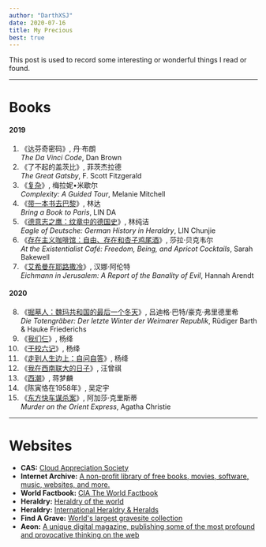 ```yaml
---
author: "DarthXSJ"
date: 2020-07-16
title: My Precious
best: true
---
```


This post is used to record some interesting or wonderful things I read or found.

___
# Books
#### 2019
1. 《达芬奇密码》, 丹·布朗 <br>
    *The Da Vinci Code*, Dan Brown
2. 《了不起的盖茨比》, 菲茨杰拉德 <br>
    *The Great Gatsby*, F. Scott Fitzgerald
3. 《[复杂](https://book.douban.com/subject/30171338/)》, 梅拉妮•米歇尔 <br> 
    *Complexity: A Guided Tour*, Melanie Mitchell
4. 《[带一本书去巴黎](https://book.douban.com/subject/1001885/)》, 林达 <br>
    *Bring a Book to Paris*, LIN DA
5. 《[德意志之鹰：纹章中的德国史](https://book.douban.com/subject/26847221/)》, 林纯洁 <br>
    *Eagle of Deutsche: German History in Heraldry*, LIN Chunjie
6. 《[存在主义咖啡馆：自由、存在和杏子鸡尾酒](https://book.douban.com/subject/27170538/)》, 莎拉·贝克韦尔 <br>
    *At the Existentialist Café: Freedom, Being, and Apricot Cocktails*, Sarah Bakewell
7. 《[艾希曼在耶路撒冷](https://book.douban.com/subject/26834183/)》, 汉娜·阿伦特 <br>
    *Eichmann in Jerusalem: A Report of the Banality of Evil*, Hannah Arendt

#### 2020
8. 《[掘墓人：魏玛共和国的最后一个冬天](https://book.douban.com/subject/33423720/)》, 吕迪格·巴特/豪克·弗里德里希 <br>
    *Die Totengräber: Der letzte Winter der Weimarer Republik*, Rüdiger Barth & Hauke Friederichs
9. 《[我们仨](https://book.douban.com/subject/1023045/)》, 杨绛
10. 《[干校六记](https://book.douban.com/subject/26259067/)》, 杨绛
11. 《[走到人生边上：自问自答](https://book.douban.com/subject/26855800/)》, 杨绛
12. 《[我在西南联大的日子](https://book.douban.com/subject/30220005/)》, 汪曾祺
13. 《[西潮](https://book.douban.com/subject/26912450/)》, 蒋梦麟
14. 《陈寅恪在1958年》, 吴定宇
15. 《[东方快车谋杀案](https://book.douban.com/subject/24153048/)》, 阿加莎·克里斯蒂 <br>
    *Murder on the Orient Express*, Agatha Christie
___
# Websites
* **CAS:** [Cloud Appreciation Society](https://cloudappreciationsociety.org/)
* **Internet Archive:** [A non-profit library of free books, movies, software, music, websites, and more.](https://archive.org/)
* **World Factbook:** [CIA The World Factbook](https://www.cia.gov/library/publications/resources/the-world-factbook/)
* **Heraldry:** [Heraldry of the world](https://heraldry-wiki.com/heraldrywiki/index.php?title=Heraldry_of_the_world)
* **Heraldry:** [International Heraldry & Heralds](http://www.internationalheraldry.com/)
* **Find A Grave:** [World's largest gravesite collection](https://www.findagrave.com/)
* **Aeon:** [A unique digital magazine, publishing some of the most profound and provocative thinking on the web](https://aeon.co/)
